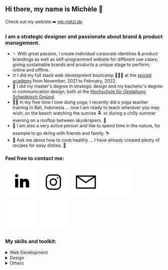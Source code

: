 ## Hi there, my name is Michèle 👋

Check out my webiste ➡️ <a href="https://mk-rietzl.de/" target="blank">mk-rietzl.de</a>

### I am a strategic designer and passionate about brand & product management.

- ✨ With great passion, I create individual corporate identities & product brandings as well as self-programmed website for different use cases; giving sustainable brands and products a unique stage to perform; online and offline.
- 🤓 I did my full stack web development bootcamp 👩🏼‍💻 at the <a href="https://www.spiced-academy.com/de" target="blank">spiced academy</a> from November, 2021 to February, 2022.
- 🧡 I did my master's degree in strategic design and my bachelor's degree in communication design; both at the [Hochschule für Gestaltung Schwäbisch Gmünd](https://www.hfg-gmuend.de/).
- 🧘‍♀️ In my free time I love doing yoga; I recently did a yoga teacher training in Bali, Indonesia … now I am ready to teach wherever you may wish; on the beach watching the sunrise 🏝 or during a chilly summer evening on a rooftop between skyskrapers. 🌆
- 🌱 I am also a very active person and like to spend time in the nature, for example to go skiing with friends and family. ⛷
- 💬 Ask me about how to cook healthy … I have already created plenty of recipes for easy dishes. 🥗

### Feel free to contact me:

[![2022-01-11-github-icons_icon-linkedin-lightmodus-new.svg](/2022-01-11-github-icons_icon-linkedin-lightmodus-new.svg)](https://www.linkedin.com/in/mich%C3%A8le-rietzl-3730211b9/#gh-light-mode-only) [![2022-01-11-github-icons_icon-instagram-lightmodus.svg](/2022-01-11-github-icons_icon-instagram-lightmodus.svg)](https://www.instagram.com/mk_rietzl/#gh-light-mode-only) [![2022-01-11-github-icons_icon-email-lightmodus.svg](2022-01-11-github-icons_icon-email-lightmodus.svg)](mailto:michele@mk-rietzl.de#gh-light-mode-only)[![2022-01-11-github-icons_icon-linkedin-darkmodus-new.svg](/2022-01-11-github-icons_icon-linkedin-darkmodus-new.svg)](https://www.linkedin.com/in/mich%C3%A8le-rietzl-3730211b9/#gh-dark-mode-only) [![2022-01-11-github-icons_icon-instagram-darkmodus.svg](/2022-01-11-github-icons_icon-instagram-darkmodus.svg)](https://www.instagram.com/mk_rietzl/#gh-dark-mode-only) [![2022-01-11-github-icons_icon-email-darkmodus.svg](2022-01-11-github-icons_icon-email-darkmodus.svg)](mailto:michele@mk-rietzl.de#gh-dark-mode-only)

### My skills and toolkit:

<details>
<summary>Web Development</summary>

</br>
    
**Frontend**
  
<a href="https://babeljs.io/" > <img src="web-development-babel.png" height="75px" /></a>
<a href="https://developer.mozilla.org/en-US/docs/Web/CSS" > <img src="web-development-css-3.png" height="75px" /></a>
<a href="https://developer.mozilla.org/en-US/docs/Glossary/HTML5" > <img src="web-development-html-5.png" height="75px" /></a>
<a href="https://jquery.com/" > <img src="web-development-jquerry.png" height="75px" /></a>
<a href="https://reactjs.org/" > <img src="web-development-react.png" height="75px" /></a>
<a href="https://redux.js.org/" > <img src="web-development-redux.png" height="75px" /></a>
<a href="https://tailwindcss.com//" > <img src="web-development-tailwindcss.png" height="75px" /></a>
<a href="https://vuejs.org/" > <img src="web-development-vue-js.png" height="75px" /></a>
<a href="https://webpack.js.org/" > <img src="web-development-webpack.png" height="75px" /></a>
  
  
**Backend**

<a href="https://aws.amazon.com/" > <img src="web-development-aws.png" height="75px" /></a>
<a href="http://expressjs.com/" > <img src="web-development-express.png" height="75px" /></a>
<a href="https://nodejs.org/en/" > <img src="web-development-node-js.png" height="75px" /></a>
<a href="https://www.postgresql.org/" > <img src="web-development-PostgreSQL.png" height="75px" /></a>
<img src="web-development-sql.png" height="75px" />

  
**Frontend & Backend**

<a href="https://www.w3schools.com/js/js_es6.asp" > <img src="web-development-es6.png" height="75px" /></a>
<a href="https://handlebarsjs.com/" > <img src="web-development-handlebars.png" height="75px" /></a>
<a href="https://developer.mozilla.org/en-US/docs/Web/HTTP" > <img src="web-development-http.png" height="75px" /></a>
<a href="https://jestjs.io/" > <img src="web-development-jest-js.png" height="75px" /></a>
<a href="https://tc39.es/ecma262/" > <img src="web-development-js.png" height="75px" /></a>
<a href="https://developer.mozilla.org/en-US/docs/Learn/JavaScript/Objects/JSON" > <img src="web-development-json.png" height="75px" /></a>
<a href="https://socket.io/" > <img src="web-development-socket-io.png" height="75px" /></a>
<a href="https://www.typescriptlang.org/" > <img src="web-development-typescript.png" height="75px" /></a>
<a href="https://code.visualstudio.com/" > <img src="web-development-visual-studio-code.png" height="75px" /></a>

  
**Others**
  
<a href="https://www.heroku.com/" > <img src="web-development-heroku.png" height="75px" /></a>

 
</details>
  
<details>
<summary>Design</summary>
 
</br>

<a href="https://www.adobe.com/de/products/indesign.html" > <img src="design-Id.png" height="75px" /></a>
<a href="https://www.adobe.com/de/products/xd.html" > <img src="design-Xd.png" height="75px" /></a>
<a href="https://www.adobe.com/de/products/illustrator.html" > <img src="design-Ai.png" height="75px" /></a>
<a href="https://www.adobe.com/de/products/photoshop.html" > <img src="design-Ps.png" height="75px" /></a>
<a href="https://www.adobe.com/de/products/premiere-rush.html" > <img src="design-Ru.png" height="75px" /></a>

  
</details>

<details>  
<summary>Others</summary>
  
</br>

<a href="https://www.microsoft.com/de-de/microsoft-365/word" > <img src="others-microsoft-word.png" height="75px" /></a>
<a href="https://www.microsoft.com/de-de/microsoft-365/excel" > <img src="others-microsoft-exel.png" height="75px" /></a>
<a href="https://www.microsoft.com/de-de/microsoft-365/powerpoint" > <img src="others-microsoft-powerpoint_.png" height="75px" /></a>
<a href="https://www.atlassian.com/de/software/jira" > <img src="others-atlassian-jira.png" height="75px" /></a>
<a href="https://www.atlassian.com/de/software/confluence" > <img src="others-atlassian-confluence.png" height="75px" /></a>
 
 
</br>

</details>


<!--
**mrietzl/mrietzl** is a ✨ _special_ ✨ repository because its `README.md` (this file) appears on your GitHub profile.

Here are some ideas to get you started:

- 🔭 I’m currently working on ...
- 🌱 I’m currently learning ...
- 👯 I’m looking to collaborate on ...
- 🤔 I’m looking for help with ...
- 💬 Ask me about ...
- 📫 How to reach me: ...
- 😄 Pronouns: ...
- ⚡ Fun fact: ...

- visual studio code
- html (5)
- css (4)
- js (ECMA Script 2021)
- jquerry
- node.js
- express
- handlebars
- PostgreSQL
- vue.js
- jest
- [aws (amazon web services)]
- [react]
- [tailwindcss]
- Heroku??
- GitHub??

- Id
- Xd
- Ps
- Ai
- Ru

- Microsoft Word
- Microsoft Excel
- Microsoft PowerPoint
- Atlassian Jira
- Atlassian Confluence

<img src="2022-01-11-github-icons_icon-visual-studio-code-new.png" height="30px"/>
  
<img src="https://img.shields.io/badge/Visual_Studio_Code-0078D4?style=for-the-badge&logo=visual%20studio%20code&logoColor=white" />

-->
